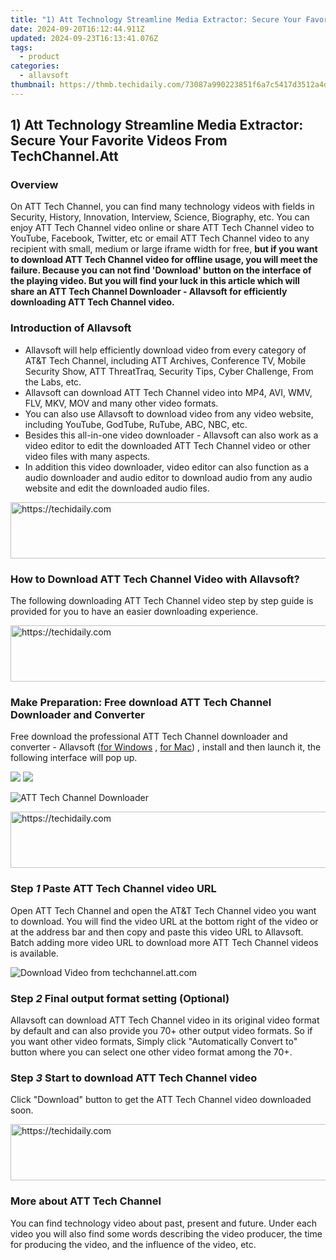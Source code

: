 ```yaml
---
title: "1) Att Technology Streamline Media Extractor: Secure Your Favorite Videos From TechChannel.Att"
date: 2024-09-20T16:12:44.911Z
updated: 2024-09-23T16:13:41.076Z
tags:
  - product
categories:
  - allavsoft
thumbnail: https://thmb.techidaily.com/73087a990223851f6a7c5417d3512a4d93ddbbb6cac79840abc644367d7f8449.jpg
---
```


## 1) Att Technology Streamline Media Extractor: Secure Your Favorite Videos From TechChannel.Att

### Overview

On ATT Tech Channel, you can find many technology videos with fields in Security, History, Innovation, Interview, Science, Biography, etc. You can enjoy ATT Tech Channel video online or share ATT Tech Channel video to YouTube, Facebook, Twitter, etc or email ATT Tech Channel video to any recipient with small, medium or large iframe width for free, **but if you want to download ATT Tech Channel video for offline usage, you will meet the failure. Because you can not find 'Download' button on the interface of the playing video. But you will find your luck in this article which will share an ATT Tech Channel Downloader - Allavsoft for efficiently downloading ATT Tech Channel video.**

### Introduction of Allavsoft

* Allavsoft will help efficiently download video from every category of AT&T Tech Channel, including ATT Archives, Conference TV, Mobile Security Show, ATT ThreatTraq, Security Tips, Cyber Challenge, From the Labs, etc.
* Allavsoft can download ATT Tech Channel video into MP4, AVI, WMV, FLV, MKV, MOV and many other video formats.
* You can also use Allavsoft to download video from any video website, including YouTube, GodTube, RuTube, ABC, NBC, etc.
* Besides this all-in-one video downloader - Allavsoft can also work as a video editor to edit the downloaded ATT Tech Channel video or other video files with many aspects.
* In addition this video downloader, video editor can also function as a audio downloader and audio editor to download audio from any audio website and edit the downloaded audio files.

<!-- affiliate ads begin -->
<a href="https://ephamedtechinc.pxf.io/c/5597632/2137209/26400" target="_top" id="2137209">
  <img src="//a.impactradius-go.com/display-ad/26400-2137209" border="0" alt="https://techidaily.com" width="728" height="90"/>
</a>
<img height="0" width="0" src="https://ephamedtechinc.pxf.io/i/5597632/2137209/26400" style="position:absolute;visibility:hidden;" border="0" />
<!-- affiliate ads end -->

### How to Download ATT Tech Channel Video with Allavsoft?

The following downloading ATT Tech Channel video step by step guide is provided for you to have an easier downloading experience.

<!-- affiliate ads begin -->
<a href="https://appsumo.8odi.net/c/5597632/2068407/7443" target="_top" id="2068407">
  <img src="//a.impactradius-go.com/display-ad/7443-2068407" border="0" alt="https://techidaily.com" width="728" height="90"/>
</a>
<img height="0" width="0" src="https://appsumo.8odi.net/i/5597632/2068407/7443" style="position:absolute;visibility:hidden;" border="0" />
<!-- affiliate ads end -->

### Make Preparation: Free download ATT Tech Channel Downloader and Converter

Free download the professional ATT Tech Channel downloader and converter - Allavsoft ([for Windows](https://tools.techidaily.com/allavsoft/products/) , [for Mac](https://tools.techidaily.com/allavsoft/products/)) , install and then launch it, the following interface will pop up.

[![](https://www.allavsoft.com/how-to/../images/how-to/free-download-win.jpg)](https://tools.techidaily.com/allavsoft/products/) [![](https://www.allavsoft.com/how-to/../images/how-to/free-download-mac.jpg)](https://tools.techidaily.com/allavsoft/products/)

![ATT Tech Channel Downloader](https://www.allavsoft.com/how-to/../images/allavsoft/screen-shot-600.jpg)

<!-- affiliate ads begin -->
<a href="https://aligracehair.sjv.io/c/5597632/1934292/19272" target="_top" id="1934292">
  <img src="//a.impactradius-go.com/display-ad/19272-1934292" border="0" alt="https://techidaily.com" width="728" height="90"/>
</a>
<img height="0" width="0" src="https://aligracehair.sjv.io/i/5597632/1934292/19272" style="position:absolute;visibility:hidden;" border="0" />
<!-- affiliate ads end -->

### Step _1_ Paste ATT Tech Channel video URL

Open ATT Tech Channel and open the AT&T Tech Channel video you want to download. You will find the video URL at the bottom right of the video or at the address bar and then copy and paste this video URL to Allavsoft. Batch adding more video URL to download more ATT Tech Channel videos is available.

![Download Video from techchannel.att.com](https://www.allavsoft.com/how-to/../images/how-to/vimeo-downloader/download-vimeo-videos.jpg)

### Step _2_ Final output format setting (Optional)

Allavsoft can download ATT Tech Channel video in its original video format by default and can also provide you 70+ other output video formats. So if you want other video formats, Simply click "Automatically Convert to" button where you can select one other video format among the 70+.

### Step _3_ Start to download ATT Tech Channel video

Click "Download" button to get the ATT Tech Channel video downloaded soon.

<!-- affiliate ads begin -->
<a href="https://imp.i110150.net/c/5597632/798165/11305" target="_top" id="798165">
  <img src="//a.impactradius-go.com/display-ad/11305-798165" border="0" alt="https://techidaily.com" width="728" height="90"/>
</a>
<img height="0" width="0" src="https://imp.i110150.net/i/5597632/798165/11305" style="position:absolute;visibility:hidden;" border="0" />
<!-- affiliate ads end -->

### More about ATT Tech Channel

You can find technology video about past, present and future. Under each video you will also find some words describing the video producer, the time for producing the video, and the influence of the video, etc.

<ins class="adsbygoogle"
     style="display:block"
     data-ad-format="autorelaxed"
     data-ad-client="ca-pub-7571918770474297"
     data-ad-slot="1223367746"></ins>

<ins class="adsbygoogle"
     style="display:block"
     data-ad-client="ca-pub-7571918770474297"
     data-ad-slot="8358498916"
     data-ad-format="auto"
     data-full-width-responsive="true"></ins>




